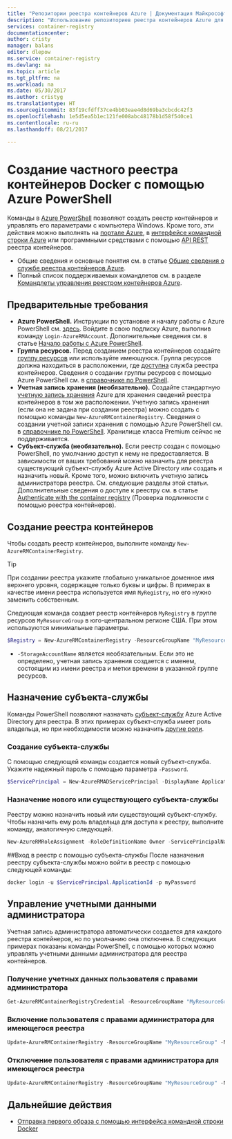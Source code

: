 ```yaml
---
title: "Репозитории реестра контейнеров Azure | Документация Майкрософт"
description: "Использование репозиториев реестра контейнеров Azure для образов Docker"
services: container-registry
documentationcenter: 
author: cristy
manager: balans
editor: dlepow
ms.service: container-registry
ms.devlang: na
ms.topic: article
ms.tgt_pltfrm: na
ms.workload: na
ms.date: 05/30/2017
ms.author: cristyg
ms.translationtype: HT
ms.sourcegitcommit: 83f19cfdff37ce4bb03eae4d8d69ba3cbcdc42f3
ms.openlocfilehash: 1e5d5ea5b1ec121fe008abc48178b1d58f540ce1
ms.contentlocale: ru-ru
ms.lasthandoff: 08/21/2017

---
```


# <a name="create-a-private-docker-container-registry-using-the-azure-powershell"></a>Создание частного реестра контейнеров Docker с помощью Azure PowerShell
Команды в [Azure PowerShell](https://docs.microsoft.com/en-us/powershell/azure/overview) позволяют создать реестр контейнеров и управлять его параметрами с компьютера Windows. Кроме того, эти действия можно выполнять на [портале Azure](container-registry-get-started-portal.md), в [интерфейсе командной строки Azure](container-registry-get-started-azure-cli.md) или программными средствами с помощью [API REST](https://go.microsoft.com/fwlink/p/?linkid=834376) реестра контейнеров.


* Общие сведения и основные понятия см. в статье [Общие сведения о службе реестра контейнеров Azure](container-registry-intro.md).
* Полный список поддерживаемых командлетов см. в разделе [Командлеты управления реестром контейнеров Azure](https://docs.microsoft.com/en-us/powershell/module/azurerm.containerregistry/).


## <a name="prerequisites"></a>Предварительные требования
* **Azure PowerShell.** Инструкции по установке и началу работы с Azure PowerShell см. [здесь](https://docs.microsoft.com/en-us/powershell/azure/install-azurerm-ps). Войдите в свою подписку Azure, выполнив команду `Login-AzureRMAccount`. Дополнительные сведения см. в статье [Начало работы с Azure PowerShell](https://docs.microsoft.com/en-us/powershell/azure/get-started-azurep).
* **Группа ресурсов.** Перед созданием реестра контейнеров создайте [группу ресурсов](../azure-resource-manager/resource-group-overview.md#resource-groups) или используйте имеющуюся. Группа ресурсов должна находиться в расположении, где [доступна](https://azure.microsoft.com/regions/services/) служба реестра контейнеров. Сведения о создании группы ресурсов с помощью Azure PowerShell см. в [справочнике по PowerShell](https://docs.microsoft.com/en-us/powershell/azure/get-started-azureps#create-a-resource-group).
* **Учетная запись хранения (необязательно).** Создайте стандартную [учетную запись хранения](../storage/common/storage-introduction.md) Azure для хранения сведений реестра контейнеров в том же расположении. Учетную запись хранения (если она не задана при создании реестра) можно создать с помощью команды `New-AzureRMContainerRegistry`. Сведения о создании учетной записи хранения с помощью Azure PowerShell см. в [справочнике по PowerShell](https://docs.microsoft.com/en-us/powershell/module/azure/new-azurestorageaccount). Хранилище класса Premium сейчас не поддерживается.
* **Субъект-служба (необязательно).** Если реестр создан с помощью PowerShell, по умолчанию доступ к нему не предоставляется. В зависимости от ваших требований можно назначить для реестра существующий субъект-службу Azure Active Directory или создать и назначить новый. Кроме того, можно включить учетную запись администратора реестра. См. следующие разделы этой статьи. Дополнительные сведения о доступе к реестру см. в статье [Authenticate with the container registry](container-registry-authentication.md) (Проверка подлинности с помощью реестра контейнеров).

## <a name="create-a-container-registry"></a>Создание реестра контейнеров
Чтобы создать реестр контейнеров, выполните команду `New-AzureRMContainerRegistry`.

> [!TIP]
> При создании реестра укажите глобально уникальное доменное имя верхнего уровня, содержащее только буквы и цифры. В примерах в качестве имени реестра используется имя `MyRegistry`, но его нужно заменить собственным.
>
>

Следующая команда создает реестр контейнеров `MyRegistry` в группе ресурсов `MyResourceGroup` в юго-центральном регионе США. При этом используются минимальные параметры.

```PowerShell
$Registry = New-AzureRMContainerRegistry -ResourceGroupName "MyResourceGroup" -Name "MyRegistry"
```

* `-StorageAccountName` является необязательным. Если это не определено, учетная запись хранения создается с именем, состоящим из имени реестра и метки времени в указанной группе ресурсов.

## <a name="assign-a-service-principal"></a>Назначение субъекта-службы
Команды PowerShell позволяют назначать [субъект-службу](../azure-resource-manager/resource-group-authenticate-service-principal.md) Azure Active Directory для реестра. В этих примерах субъект-служба имеет роль владельца, но при необходимости можно назначить [другие роли](../active-directory/role-based-access-control-configure.md).

### <a name="create-a-service-principal"></a>Создание субъекта-службы
С помощью следующей команды создается новый субъект-служба. Укажите надежный пароль с помощью параметра `-Password`.

```PowerShell
$ServicePrincipal = New-AzureRMADServicePrincipal -DisplayName ApplicationDisplayName -Password "MyPassword"
```

### <a name="assign-a-new-or-existing-service-principal"></a>Назначение нового или существующего субъекта-службы
Реестру можно назначить новый или существующий субъект-службу. Чтобы назначить ему роль владельца для доступа к реестру, выполните команду, аналогичную следующей.

```PowerShell
New-AzureRMRoleAssignment -RoleDefinitionName Owner -ServicePrincipalName $ServicePrincipal.ApplicationId -Scope $Registry.Id
```

##<a name="sign-in-to-the-registry-with-the-service-principal"></a>Вход в реестр с помощью субъекта-службы
После назначения реестру субъекта-службы можно войти в реестр с помощью следующей команды:

```PowerShell
docker login -u $ServicePrincipal.ApplicationId -p myPassword
```

## <a name="manage-admin-credentials"></a>Управление учетными данными администратора
Учетная запись администратора автоматически создается для каждого реестра контейнеров, но по умолчанию она отключена. В следующих примерах показаны команды PowerShell, с помощью которых можно управлять учетными данными администратора для реестра контейнеров.

### <a name="obtain-admin-user-credentials"></a>Получение учетных данных пользователя с правами администратора
```PowerShell
Get-AzureRMContainerRegistryCredential -ResourceGroupName "MyResourceGroup" -Name "MyRegistry"
```

### <a name="enable-admin-user-for-an-existing-registry"></a>Включение пользователя с правами администратора для имеющегося реестра
```PowerShell
Update-AzureRMContainerRegistry -ResourceGroupName "MyResourceGroup" -Name "MyRegistry" -EnableAdminUser
```

### <a name="disable-admin-user-for-an-existing-registry"></a>Отключение пользователя с правами администратора для имеющегося реестра
```PowerShell
Update-AzureRMContainerRegistry -ResourceGroupName "MyResourceGroup" -Name "MyRegistry" -DisableAdminUser
```

## <a name="next-steps"></a>Дальнейшие действия
* [Отправка первого образа с помощью интерфейса командной строки Docker](container-registry-get-started-docker-cli.md)

